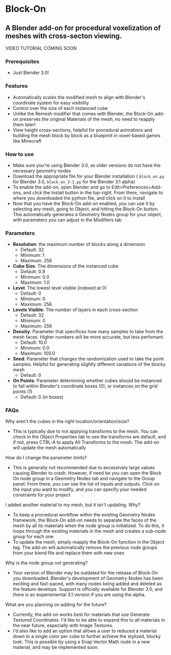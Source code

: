 # Block-On

## A Blender add-on for procedural voxelization of meshes with cross-secton viewing. 

VIDEO TUTORIAL COMING SOON

### Prerequisites
* Just Blender 3.0!

### Features

* Automatically scales the modified mesh to align with Blender's coordinate system for easy visibility
* Control over the size of each instanced cube
* Unlike the Remesh modifier that comes with Blender, the Block-On add-on preserves the original Materials of the mesh, no need to reapply them later!
* View height cross-sections, helpful for procedural animations and building the mesh block by block as a blueprint in voxel-based games like Minecraft

### How to use

* Make sure you're using Blender 3.0, as older versions do not have the necessary geometry nodes
* Download the appropriate file for your Blender installation ( `block_on.py` for Blender 3.0, `block_on_3-1.py` for the Blender 3.1 alpha)
* To enable the add-on, open Blender and go to Edit>Preferences>Add-ons, and click the Install button in the top-right. From there, navigate to where you downloaded the python file, and click on it to install
* Now that you have the Block-On add-on enabled, you can use it by selecting any mesh, going to Object, and hitting the Block-On button. This automatically generates a Geometry Nodes group for your object, with parameters you can adjust in the Modifiers tab

### Parameters
* **Resolution**: the maximum number of blocks along a dimension
  * Default: 32
  * Minimum: 1
  * Maximum: 256
* **Cube Size**: The dimensions of the instanced cube
  * Default: 0.9
  * Minimum: 0.0
  * Maximum: 1.0
* **Level**: The lowest level visible (indexed at 0)
  * Default: 0
  * Minimum: 0
  * Maximum: 256
* **Levels Visible**: The number of layers in each cross-section
  * Default: 32
  * Minimum: 0
  * Maximum: 256
* **Density**: Parameter that specifices how many samples to take from the mesh faces. Higher numbers will be more accurate, but less perfomant.
  * Default: 10.0
  * Minimum: 0.0
  * Maximum: 100.0
* **Seed**: Parameter that changes the randomization used to take the point samples. Helpful for generating slightly different variations of the blocky mesh
  * Default: 0
* **On Points**: Parameter determining whether cubes should be instanced to fall within Blender's coordinate boxes (0), or instances on the grid points (1)
  * Default: 0 (in boxes)

### FAQs
Why aren't the cubes in the right location/orientation/size?
* This is typically due to not applying transforms to the mesh. You can check in the Object Properties tab to see the transforms are default, and if not, press CTRL-A to apply All Transforms to the mesh. The add-on will update the mesh automatically

How do I change the parameter limits?
* This is generally not recommended due to excessively large values causing Blender to crash. However, if need be you can open the Block On node group in a Geometry Nodes tab and navigate to the Group panel. From there, you can see the list of inputs and outputs. Click on the input you want to modify, and you can specify your needed constraints for your project

I added another material to my mesh, but it isn't updating. Why?
* To keep a procedural workflow within the existing Geometry Nodes framework, the Block-On add-on needs to separate the faces of the mesh by all its materials when the node group is initialized. To do this, it loops through the existing materials in the mesh and creates a sub-node group for each one
* To update the mesh, simply reapply the Block-On function in the Object tag. The add-on will automatically remove the previous node groups from your blend file and replace them with new ones

Why is the node group not generating?
* Your version of Blender may be outdated for the release of Block-On you downloaded. Blender's development of Geometry Nodes has been exciting and fast-paced, with many nodes being added and deleted as the feature develops. Support is officially available for Blender 3.0, and there is an experiemental 3.1 version if you are using the alpha. 

What are you planning on adding for the future?
* Currently, the add-on works best for materials that use Generate Textured Coordinates. I'd like to be able to expand this to all materials in the near future, especially with Image Textures.
* I'd also like to add an option that allows a user to reduced a material down to a single color per cube to further achieve the stylized, blocky look. This is possible by using a Snap Vector Math node in a new material, and may be implemented soon.
